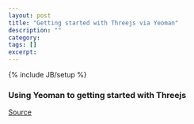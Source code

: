 ```yaml
---
layout: post
title: "Getting started with Threejs via Yeoman"
description: ""
category: 
tags: []
excerpt: 
---
```

{% include JB/setup %}

### Using Yeoman to getting started with Threejs

[Source](https://github.com/timmywil/generator-threejs)

